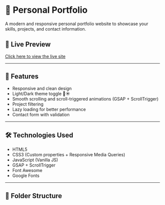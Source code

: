 # 💼 Personal Portfolio

A modern and responsive personal portfolio website to showcase your skills, projects, and contact information.

## 📸 Live Preview

[Click here to view the live site](https://your-username.github.io/portfolio/) <!-- Replace with actual GitHub Pages URL -->

---

## 🚀 Features

- Responsive and clean design
- Light/Dark theme toggle 🌙☀️
- Smooth scrolling and scroll-triggered animations (GSAP + ScrollTrigger)
- Project filtering
- Lazy loading for better performance
- Contact form with validation

---

## 🛠️ Technologies Used

- HTML5
- CSS3 (Custom properties + Responsive Media Queries)
- JavaScript (Vanilla JS)
- GSAP + ScrollTrigger
- Font Awesome
- Google Fonts

---

## 📁 Folder Structure

